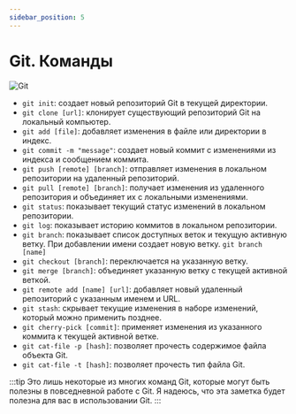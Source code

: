 ```yaml
---
sidebar_position: 5
---
```


# Git. Команды

![Git](https://img.shields.io/badge/git-%23F05033.svg?style=for-the-badge&logo=git&logoColor=white)

- `git init`: создает новый репозиторий Git в текущей директории.
- `git clone [url]`: клонирует существующий репозиторий Git на локальный компьютер.
- `git add [file]`: добавляет изменения в файле или директории в индекс.
- `git commit -m "message"`: создает новый коммит с изменениями из индекса и сообщением коммита.
- `git push [remote] [branch]`: отправляет изменения в локальном репозитории на удаленный репозиторий.
- `git pull [remote] [branch]`: получает изменения из удаленного репозитория и объединяет их с локальными изменениями.
- `git status`: показывает текущий статус изменений в локальном репозитории.
- `git log`: показывает историю коммитов в локальном репозитории.
- `git branch`: показывает список доступных веток и текущую активную ветку. При добавлении имени создает новую ветку. `git branch [name]`
- `git checkout [branch]`: переключается на указанную ветку.
- `git merge [branch]`: объединяет указанную ветку с текущей активной веткой.
- `git remote add [name] [url]`: добавляет новый удаленный репозиторий с указанным именем и URL.
- `git stash`: скрывает текущие изменения в наборе изменений, который можно применить позднее.
- `git cherry-pick [commit]`: применяет изменения из указанного коммита к текущей активной ветке.
- `git cat-file -p [hash]`: позволяет прочесть содержимое файла объекта Git.
- `git cat-file -t [hash]`: позволяет прочесть тип файла Git.


:::tip
Это лишь некоторые из многих команд Git, которые могут быть полезны в повседневной работе с Git. Я надеюсь, что эта заметка будет полезна для вас в использовании Git.
:::